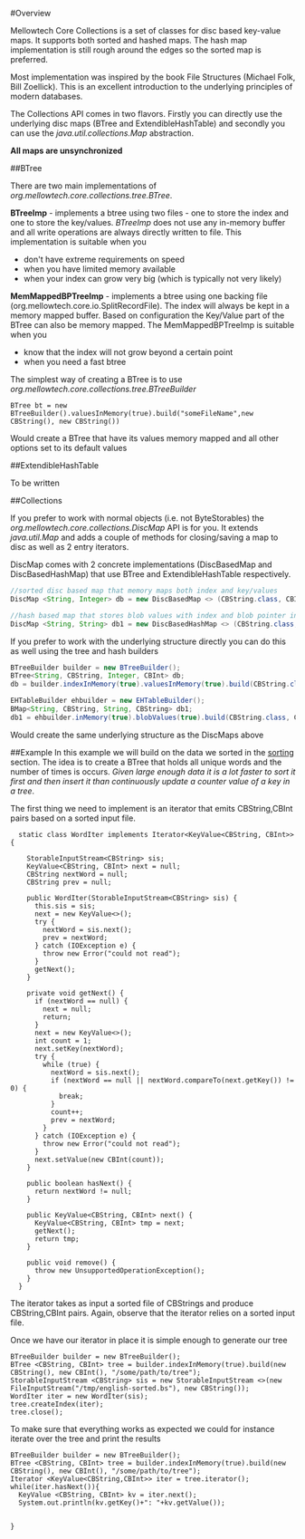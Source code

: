 #Overview

Mellowtech Core Collections is a set of classes for disc based key-value maps. It supports both sorted and hashed maps.
The hash map implementation is still rough around the edges so the sorted map is preferred.

Most implementation was inspired by the book File Structures (Michael Folk, Bill Zoellick). This is an excellent
introduction to the underlying principles of modern databases. 

The Collections API comes in two flavors. Firstly you can directly use the underlying disc maps (BTree and ExtendibleHashTable)
and secondly you can use the *java.util.collections.Map* abstraction.

**All maps are unsynchronized**


##BTree

There are two main implementations of *org.mellowtech.core.collections.tree.BTree*.

**BTreeImp** - implements a btree using two files - one to store the index and one to store the key/values. *BTreeImp* does not use any in-memory buffer and all write
operations are always directly written to file. This implementation is suitable when you
* don't have extreme requirements on speed
* when you have limited memory available
* when your index can grow very big (which is typically not very likely)

**MemMappedBPTreeImp** - implements a btree using one backing file (org.mellowtech.core.io.SplitRecordFile). The index will
always be kept in a memory mapped buffer. Based on configuration the Key/Value part of the BTree can also be memory mapped.
The MemMappedBPTreeImp is suitable when you
* know that the index will not grow beyond a certain point
* when you need a fast btree

The simplest way of creating a BTree is to use *org.mellowtech.core.collections.tree.BTreeBuilder*

```
BTree bt = new BTreeBuilder().valuesInMemory(true).build("someFileName",new CBString(), new CBString())
```

Would create a BTree that have its values memory mapped and all other options set to its default values

##ExtendibleHashTable

To be written

##Collections

If you prefer to work with normal objects (i.e. not ByteStorables) the *org.mellowtech.core.collections.DiscMap* API is for you.
It extends *java.util.Map* and adds a couple of methods for closing/saving a map to disc as well as 2 entry iterators.

DiscMap comes with 2 concrete implementations (DiscBasedMap and DiscBasedHashMap) that use BTree and ExtendibleHashTable
respectively.

```java
//sorted disc based map that memory maps both index and key/values
DiscMap <String, Integer> db = new DiscBasedMap <> (CBString.class, CBInt.class, "/tmp/discbasedmap", false, true);

//hash based map that stores blob values with index and blob pointer in memory
DiscMap <String, String> db1 = new DiscBasedHashMap <> (CBString.class, CBString.class, "tmp/hashbasedmap", true, false);
```

If you prefer to work with the underlying structure directly you can do this as well using the tree and hash builders

```java
BTreeBuilder builder = new BTreeBuilder();
BTree<String, CBString, Integer, CBInt> db;
db = builder.indexInMemory(true).valuesInMemory(true).build(CBString.class, CBInt.class, "/tmp/treemap");

EHTableBuilder ehbuilder = new EHTableBuilder();
BMap<String, CBString, String, CBString> db1;
db1 = ehbuilder.inMemory(true).blobValues(true).build(CBString.class, CBString.class,"/tmp/hashmap");
```

Would create the same underlying structure as the DiscMaps above

##Example
In this example we will build on the data we sorted in the [sorting](sorting.html) section. The idea is to create a
BTree that holds all unique words and the number of times is occurs. _Given large enough data it is a lot faster to
sort it first and then insert it than continuously update a counter value of a key in a tree_.

The first thing we need to implement is an iterator that emits CBString,CBInt pairs based on a sorted input file.

```
  static class WordIter implements Iterator<KeyValue<CBString, CBInt>> {

    StorableInputStream<CBString> sis;
    KeyValue<CBString, CBInt> next = null;
    CBString nextWord = null;
    CBString prev = null;

    public WordIter(StorableInputStream<CBString> sis) {
      this.sis = sis;
      next = new KeyValue<>();
      try {
        nextWord = sis.next();
        prev = nextWord;
      } catch (IOException e) {
        throw new Error("could not read");
      }
      getNext();
    }

    private void getNext() {
      if (nextWord == null) {
        next = null;
        return;
      }
      next = new KeyValue<>();
      int count = 1;
      next.setKey(nextWord);
      try {
        while (true) {
          nextWord = sis.next();
          if (nextWord == null || nextWord.compareTo(next.getKey()) != 0) {
            break;
          }
          count++;
          prev = nextWord;
        }
      } catch (IOException e) {
        throw new Error("could not read");
      }
      next.setValue(new CBInt(count));
    }

    public boolean hasNext() {
      return nextWord != null;
    }

    public KeyValue<CBString, CBInt> next() {
      KeyValue<CBString, CBInt> tmp = next;
      getNext();
      return tmp;
    }

    public void remove() {
      throw new UnsupportedOperationException();
    }
  }
```
The iterator takes as input a sorted file of CBStrings and produce CBString,CBInt pairs. Again, observe that the iterator
relies on a sorted input file.

Once we have our iterator in place it is simple enough to generate our tree

```
BTreeBuilder builder = new BTreeBuilder();
BTree <CBString, CBInt> tree = builder.indexInMemory(true).build(new CBString(), new CBInt(), "/some/path/to/tree");
StorableInputStream <CBString> sis = new StorableInputStream <>(new FileInputStream("/tmp/english-sorted.bs"), new CBString());
WordIter iter = new WordIter(sis);
tree.createIndex(iter);
tree.close();
```

To make sure that everything works as expected we could for instance iterate over the tree and print the results

```
BTreeBuilder builder = new BTreeBuilder();
BTree <CBString, CBInt> tree = builder.indexInMemory(true).build(new CBString(), new CBInt(), "/some/path/to/tree");
Iterator <KeyValue<CBString,CBInt>> iter = tree.iterator();
while(iter.hasNext()){
  KeyValue <CBString, CBInt> kv = iter.next();
  System.out.println(kv.getKey()+": "+kv.getValue());
  
 
}
```








